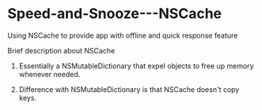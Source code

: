 # Speed-and-Snooze---NSCache
Using NSCache to provide app with offline and quick response feature

Brief description about NSCache

1. Essentially a NSMutableDictionary that expel objects to free up memory whenever needed.

2. Difference with NSMutableDictionary is that NSCache doesn't copy keys.



